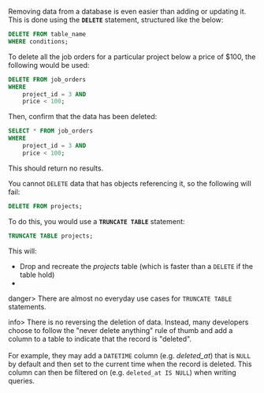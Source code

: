 Removing data from a database is even easier than adding or updating it. This is done using the **`DELETE`** statement, structured like the below:

```sql
DELETE FROM table_name
WHERE conditions;
```

To delete all the job orders for a particular project below a price of $100, the following would be used:

```sql
DELETE FROM job_orders
WHERE
	project_id = 3 AND
	price < 100;
```

Then, confirm that the data has been deleted:

```sql
SELECT * FROM job_orders
WHERE
	project_id = 3 AND
	price < 100;
```

This should return no results.

You cannot `DELETE` data that has objects referencing it, so the following will fail:

```sql
DELETE FROM projects;
```

To do this, you would use a **`TRUNCATE TABLE`** statement:

```sql
TRUNCATE TABLE projects;
```

This will:

* Drop and recreate the _projects_ table (which is faster than a `DELETE` if the table hold)
* ​

danger> There are almost no everyday use cases for `TRUNCATE TABLE` statements. 

info> There is no reversing the deletion of data. Instead, many developers choose to follow the "never delete anything" rule of thumb and add a column to a table to indicate that the record is "deleted".<br><br>For example, they may add a `DATETIME` column (e.g. *deleted_at*) that is `NULL` by default and then set to the current time when the record is deleted. This column can then be filtered on (e.g. `deleted_at IS NULL`) when writing queries.
